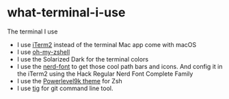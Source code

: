 # what-terminal-i-use
The terminal I use

* I use [iTerm2](https://www.iterm2.com/) instead of the terminal Mac app come with macOS
* I use [oh-my-zshell](https://github.com/robbyrussell/oh-my-zsh)
* I use the Solarized Dark for the terminal colors
* I use the [nerd-font](https://github.com/ryanoasis/nerd-fonts) to get those cool path bars and icons. And config it in the iTerm2 using the Hack Regular Nerd Font Complete Family
* I use the [Powerlevel9k theme](https://github.com/bhilburn/powerlevel9k/wiki/Install-Instructions#step-1-install-powerlevel9k) for Zsh
* I use [tig]() for git command line tool.